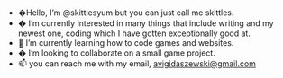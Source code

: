 - �Hello, I’m @skittlesyum but you can just call me skittles.
- � I’m currently interested in many things that include writing and my newest one, coding which I have gotten exceptionally good at.
- 🌱 I’m currently learning how to code games and websites.
- � I’m looking to collaborate on a small game project.
- 📫 you can reach me with my email, avigidaszewski@gmail.com
